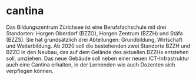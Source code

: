 # cantina
Das Bildungszentrum Zürichsee ist eine Berufsfachschule mit drei Standorten: Horgen Oberdorf (BZZO), Horgen Zentrum (BZZH) und Stäfa (BZZS). Sie hat grundsätzlich drei Abteilungen: Grundbildung, Wirtschaft und Weiterbildung. Ab 2020 soll die bestehenden zwei Standorte BZZH und BZZO in den Neubau, das auf dem Gelände des aktuellen BZZHs entstehen soll, umziehen. Das neue Gebäude soll neben einer neuen ICT-Infrastruktur auch eine Cantina erhalten, in der Lernenden wie auch Dozenten sich verpflegen können.
